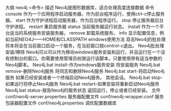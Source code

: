 大纲
neo4j <命令>
描述
Neo4j是图形数据库，适合处理高度连接数据
命令
console 作为一个应用程序启动服务器，作为前台程序运行，使用ctrl-c停止服务器。
start 作为守护进程启动服务器，作为后台程序运行。
stop 停止服务器后台守护进程。
restart 重启服务器
status 当前服务器运行状态。
install 作为一个平台适当的系统服务安装服务器。
remove 卸载系统服务。
info 显示配置信息，例如当前NEO4J——HOME和CLASSPATH
windows使用方法
双击Neo4j的批处理将本将会在当前窗口启动一个服务，在当前窗口按control-c退出。
Neo4j批处理安装/移除
Neo4j可以可以作为移向windows服务安装和运行，并且运行在一个没有控制台的窗口。你需要使用管理员权限运行该脚本。只要使用带有适当参数的Neo4j脚本。
Neo4j.bat install-作为windows服务安装
将安装服务
Neo4j.bat remove-删除Neo4j服务
将同志和删除Neo4j服务
Neo4j.bat start-将启动Neo4j服务
如果已经安装或者一个终端启动Neo4j服务。
其他会话。
Neo4j.bat stop-如果运行将停止Neo4j服务
Neo4j.bat restart-如果安装将重新启动Neo4j服务
Neo4j.bat status-报告Neo4j的服务状态
返回运行，停止或者已经安装。
文件
conf/neo4j-server.properties
服务器配置文件
conf/neo4j-wrapper.conf
服务包装器配置文件
conf/neo4j.properties
调优配置数据库



